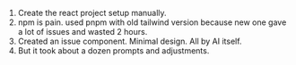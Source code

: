 
1. Create the react project setup manually.
2. npm is pain. used pnpm with old tailwind version because new one gave a lot of issues and wasted 2 hours.
3. Created an issue component. Minimal design. All by AI itself.
4. But it took about a dozen prompts and adjustments.

